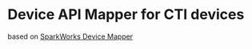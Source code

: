 # Device API Mapper for CTI devices

based on [SparkWorks Device Mapper](https://github.com/SparkWorksnet/device-mapper-template)